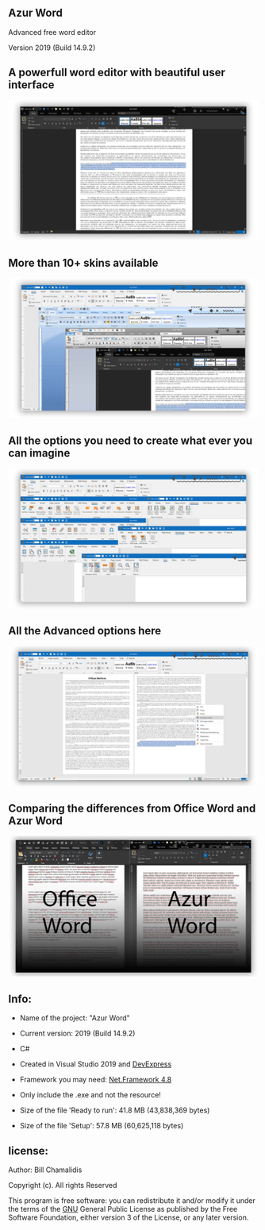 ## Azur Word
<p> Advanced free word editor </p>
<p> Version 2019 (Build 14.9.2) </p>

## A powerfull word editor with beautiful user interface

![](img/prev1.jpg)

## More than 10+ skins available

![](img/ShowCust.jpg)

## All the options you need to create what ever you can imagine

![](img/Options.jpg)

## All the Advanced options here

![](img/GUI.jpg)

## Comparing the differences from Office Word and Azur Word

![](img/HardCorb.jpg)


<p> <h2> Info: </h2> </p>

- <p>Name of the project: "Azur Word"</p>
- <p>Current version: 2019 (Build 14.9.2) </p>
- <p>C#</p>
- <p>Created in Visual Studio 2019 and <a href="https://www.devexpress.com/">DevExpress </a> </p>
- <p>Framework you may need: <a href="https://dotnet.microsoft.com/download/dotnet-framework/net48">Net.Framework 4.8</a> </p>
- <p>Only include the .exe and not the resource!</p>
- <p>Size of the file 'Ready to run': 41.8 MB (43,838,369 bytes) </p>
- <p>Size of the file 'Setup': 57.8 MB (60,625,118 bytes) </p>

<p><h2>license:</h2></p>

<p>Author: Bill Chamalidis</p>
<p>Copyright (c). All rights Reserved</p>
<p>This program is free software: you can redistribute it and/or modify
    it under the terms of the <a href="https://www.gnu.org/licenses/gpl-3.0.en.html">GNU</a> General Public License as published by
    the Free Software Foundation, either version 3 of the License, or
    any later version.</p>

